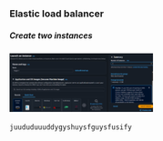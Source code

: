 ### Elastic load balancer
##### Create two instances
<img src=".github/images/img_17.png" alt="elastic load balancer" width="50%"/>

``juududuuuddygyshuysfguysfusify``